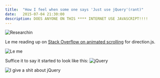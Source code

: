 ```yaml
---
title:  "How I feel when some one says 'Just use jQuery'(rant)"
date:   2015-07-04 21:30:00
description: DOES ANYONE ON THIS **** INTERNET USE JAVASCRIPT!!!!
---
```

![Researchin](http://i.snag.gy/uWIwA.jpg "How I spend my Saturday nights")

Le me reading up on [Stack Overflow on animated scrolling] for direction.js.

![Le me](http://new3.funnyjunk.com/thumbnails/comments/Flap+a+table+_5da5b93c82873db52d1d5541af224bdb.jpeg "Need to trim my stache")

Suffice it to say it started to look like this:
![jQuery](http://www.doxdesk.com/img/updates/20091116-so-large.gif "humanity.faith=-1")

![I give a shit about jQuery](https://i.imgflip.com/nsrxe.jpg "DO YOU?!")

[Stack Overflow on animated scrolling]: http://stackoverflow.com/questions/17733076/smooth-scroll-anchor-links-without-jquery
